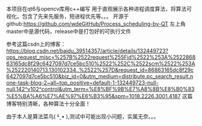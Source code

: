 本项目在qt6与opencv库用c++编写
用于直观展示各种进程调度算法，将算法可视化。包含了先来先服务，短进程优先等。。。
开源于github:https://github.com/wdeGitHub/Process_scheduling-by-QT
左上角master中是源代码，release中是打包好的可执行文件

参考这篇csdn上的博客：https://blog.csdn.net/baidu_39514357/article/details/132449723?ops_request_misc=%257B%2522request%255Fid%2522%253A%252286863165dc8f29c6427097d7ce5bc510%2522%252C%2522scm%2522%253A%252220140713.130102334..%2522%257D&request_id=86863165dc8f29c6427097d7ce5bc510&biz_id=0&utm_medium=distribute.pc_search_result.none-task-blog-2~all~top_positive~default-1-132449723-null-null.142^v102^control&utm_term=%E8%BF%9B%E7%A8%8B%E8%B0%83%E5%BA%A6%E7%AE%97%E6%B3%95&spm=1018.2226.3001.4187
这篇博客特别清晰，各种算法十分全面！

由于本人是算法菜鸟( •︠ˍ• ),测试中可能出现小问题，实属无奈。。。

